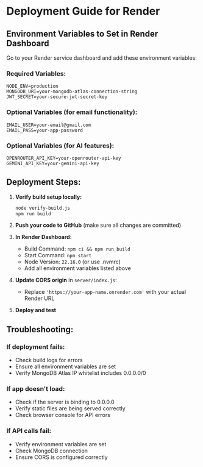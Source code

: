 # Deployment Guide for Render

## Environment Variables to Set in Render Dashboard

Go to your Render service dashboard and add these environment variables:

### Required Variables:
```
NODE_ENV=production
MONGODB_URI=your-mongodb-atlas-connection-string
JWT_SECRET=your-secure-jwt-secret-key
```

### Optional Variables (for email functionality):
```
EMAIL_USER=your-email@gmail.com
EMAIL_PASS=your-app-password
```

### Optional Variables (for AI features):
```
OPENROUTER_API_KEY=your-openrouter-api-key
GEMINI_API_KEY=your-gemini-api-key
```

## Deployment Steps:

1. **Verify build setup locally:**
   ```bash
   node verify-build.js
   npm run build
   ```

2. **Push your code to GitHub** (make sure all changes are committed)

3. **In Render Dashboard:**
   - Build Command: `npm ci && npm run build`
   - Start Command: `npm start`
   - Node Version: `22.16.0` (or use .nvmrc)
   - Add all environment variables listed above

4. **Update CORS origin** in `server/index.js`:
   - Replace `'https://your-app-name.onrender.com'` with your actual Render URL

5. **Deploy and test**

## Troubleshooting:

### If deployment fails:
- Check build logs for errors
- Ensure all environment variables are set
- Verify MongoDB Atlas IP whitelist includes 0.0.0.0/0

### If app doesn't load:
- Check if the server is binding to 0.0.0.0
- Verify static files are being served correctly
- Check browser console for API errors

### If API calls fail:
- Verify environment variables are set
- Check MongoDB connection
- Ensure CORS is configured correctly
